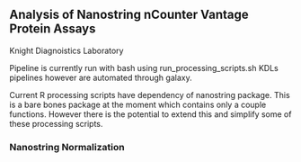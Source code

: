 ## Analysis of Nanostring nCounter Vantage Protein Assays

Knight Diagnoistics Laboratory

Pipeline is currently run with bash using run_processing_scripts.sh
KDLs pipelines however are automated through galaxy. 

Current R processing scripts have dependency of nanostring package. This is a bare bones package
at the moment which contains only a couple functions. However there is the potential to extend this 
and simplify some of these processing scripts. 


### Nanostring Normalization



